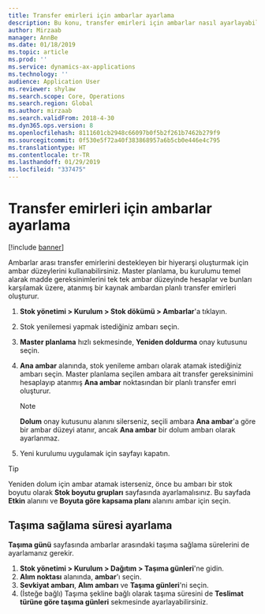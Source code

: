 ```yaml
---
title: Transfer emirleri için ambarlar ayarlama
description: Bu konu, transfer emirleri için ambarlar nasıl ayarlayabileceğinizi açıklar.
author: Mirzaab
manager: AnnBe
ms.date: 01/18/2019
ms.topic: article
ms.prod: ''
ms.service: dynamics-ax-applications
ms.technology: ''
audience: Application User
ms.reviewer: shylaw
ms.search.scope: Core, Operations
ms.search.region: Global
ms.author: mirzaab
ms.search.validFrom: 2018-4-30
ms.dyn365.ops.version: 8
ms.openlocfilehash: 8111601cb2948c66097b0f5b2f261b7462b279f9
ms.sourcegitcommit: 0f530e5f72a40f383868957a6b5cb0e446e4c795
ms.translationtype: HT
ms.contentlocale: tr-TR
ms.lasthandoff: 01/29/2019
ms.locfileid: "337475"
---
```

# <a name="set-up-warehouses-for-transfer-orders"></a>Transfer emirleri için ambarlar ayarlama 

[!include [banner](../includes/banner.md)]

Ambarlar arası transfer emirlerini destekleyen bir hiyerarşi oluşturmak için ambar düzeylerini kullanabilirsiniz. Master planlama, bu kurulumu temel alarak madde gereksinimlerini tek tek ambar düzeyinde hesaplar ve bunları karşılamak üzere, atanmış bir kaynak ambardan planlı transfer emirleri oluşturur.

1.  **Stok yönetimi > Kurulum > Stok dökümü > Ambarlar**'a tıklayın.

2.  Stok yenilemesi yapmak istediğiniz ambarı seçin.

3.  **Master planlama** hızlı sekmesinde, **Yeniden doldurma** onay kutusunu seçin.

4.  **Ana ambar** alanında, stok yenileme ambarı olarak atamak istediğiniz ambarı seçin. Master planlama seçilen ambara ait transfer gereksinimini hesaplayıp atanmış **Ana ambar** noktasından bir planlı transfer emri oluşturur.
   
    > [!NOTE]
    > <P><STRONG>Dolum</STRONG> onay kutusunu alanını silerseniz, seçili ambara <STRONG>Ana ambar</STRONG>'a göre bir ambar düzeyi atanır, ancak <STRONG>Ana ambar</STRONG> bir dolum ambarı olarak ayarlanmaz.</P>

5.  Yeni kurulumu uygulamak için sayfayı kapatın.


> [!TIP]
> <P>Yeniden dolum için ambar atamak isterseniz, önce bu ambarı bir stok boyutu olarak <STRONG>Stok boyutu grupları</STRONG> sayfasında ayarlamalısınız. Bu sayfada <STRONG>Etkin</STRONG> alanını ve <STRONG>Boyuta göre kapsama planı</STRONG> alanını ambar için seçin.</P>

## <a name="set-up-transport-lead-time"></a>Taşıma sağlama süresi ayarlama

**Taşıma günü** sayfasında ambarlar arasındaki taşıma sağlama sürelerini de ayarlamanız gerekir. 
1. **Stok yönetimi > Kurulum > Dağıtım > Taşıma günleri**'ne gidin.
2. **Alım noktası** alanında, **ambar**'ı seçin.
3. **Sevkiyat ambarı**, **Alım ambarı** ve **Taşıma günleri**'ni seçin. 
4. (İsteğe bağlı) Taşıma şekline bağlı olarak taşıma süresini de **Teslimat türüne göre taşıma günleri** sekmesinde ayarlayabilirsiniz.
